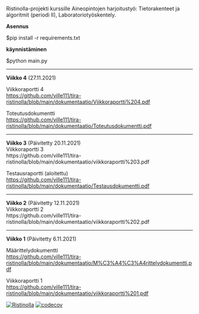 Ristinolla-projekti kurssille Aineopintojen harjoitustyö: Tietorakenteet ja algoritmit (periodi II), Laboratoriotyöskentely.

<b>Asennus</b>

$pip install -r requirements.txt

<b>käynnistäminen</b>

$python main.py

<hr />
<b>Viikko 4</b> (27.11.2021)<br />

Viikkoraportti 4<br />
https://github.com/ville111/tira-ristinolla/blob/main/dokumentaatio/Viikkoraportti%204.pdf

Toteutusdokumentti <br />
https://github.com/ville111/tira-ristinolla/blob/main/dokumentaatio/Toteutusdokumentti.pdf

<hr />
<b>Viikko 3</b> (Päivitetty 20.11.2021)<br />
Viikkoraportti 3<br />
https://github.com/ville111/tira-ristinolla/blob/main/dokumentaatio/viikkoraportti%203.pdf

Testausraportti (aloitettu)\
https://github.com/ville111/tira-ristinolla/blob/main/dokumentaatio/Testausdokumentti.pdf

<hr />
<b>Viikko 2</b> (Päivitetty 12.11.2021)<br />
Viikkoraportti 2<br />
https://github.com/ville111/tira-ristinolla/blob/main/dokumentaatio/viikkoraportti%202.pdf

<hr />
<b>Viikko 1</b> (Päivitetty 6.11.2021)

Määrittelydokumentti\
https://github.com/ville111/tira-ristinolla/blob/main/dokumentaatio/M%C3%A4%C3%A4rittelydokumentti.pdf

Viikkoraportti 1\
https://github.com/ville111/tira-ristinolla/blob/main/dokumentaatio/viikkoraportti%201.pdf


 [![Ristinolla](https://github.com/ville111/tira-ristinolla/actions/workflows/ci.yml/badge.svg)](https://github.com/ville111/tira-ristinolla/actions/workflows/ci.yml)
[![codecov](https://codecov.io/gh/ville111/tira-ristinolla/branch/main/graph/badge.svg?token=K7MIK0QBCR)](https://codecov.io/gh/ville111/tira-ristinolla)
